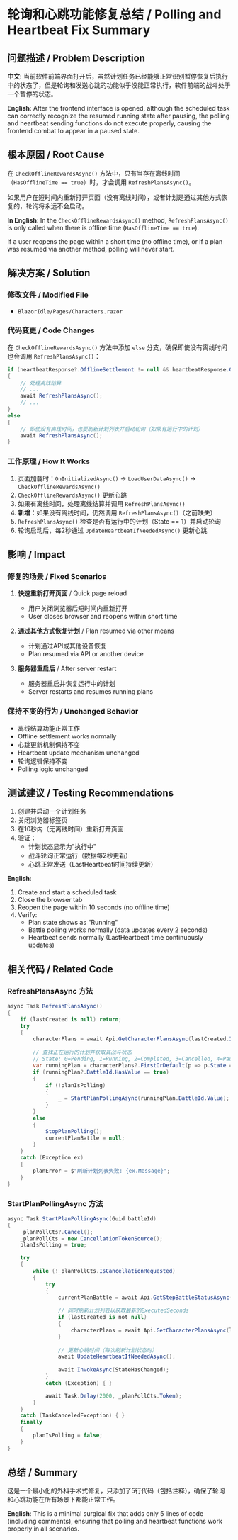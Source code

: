 # 轮询和心跳功能修复总结 / Polling and Heartbeat Fix Summary

## 问题描述 / Problem Description

**中文**:
当前软件前端界面打开后，虽然计划任务已经能够正常识别暂停恢复后执行中的状态了，但是轮询和发送心跳的功能似乎没能正常执行，软件前端的战斗处于一个暂停的状态。

**English**:
After the frontend interface is opened, although the scheduled task can correctly recognize the resumed running state after pausing, the polling and heartbeat sending functions do not execute properly, causing the frontend combat to appear in a paused state.

## 根本原因 / Root Cause

在 `CheckOfflineRewardsAsync()` 方法中，只有当存在离线时间（`HasOfflineTime == true`）时，才会调用 `RefreshPlansAsync()`。

如果用户在短时间内重新打开页面（没有离线时间），或者计划是通过其他方式恢复的，轮询将永远不会启动。

**In English**:
In the `CheckOfflineRewardsAsync()` method, `RefreshPlansAsync()` is only called when there is offline time (`HasOfflineTime == true`). 

If a user reopens the page within a short time (no offline time), or if a plan was resumed via another method, polling will never start.

## 解决方案 / Solution

### 修改文件 / Modified File
- `BlazorIdle/Pages/Characters.razor`

### 代码变更 / Code Changes

在 `CheckOfflineRewardsAsync()` 方法中添加 `else` 分支，确保即使没有离线时间也会调用 `RefreshPlansAsync()`：

```csharp
if (heartbeatResponse?.OfflineSettlement != null && heartbeatResponse.OfflineSettlement.HasOfflineTime)
{
    // 处理离线结算
    // ...
    await RefreshPlansAsync();
    // ...
}
else
{
    // 即使没有离线时间，也要刷新计划列表并启动轮询（如果有运行中的计划）
    await RefreshPlansAsync();
}
```

### 工作原理 / How It Works

1. 页面加载时：`OnInitializedAsync()` → `LoadUserDataAsync()` → `CheckOfflineRewardsAsync()`
2. `CheckOfflineRewardsAsync()` 更新心跳
3. 如果有离线时间，处理离线结算并调用 `RefreshPlansAsync()`
4. **新增**：如果没有离线时间，仍然调用 `RefreshPlansAsync()`（之前缺失）
5. `RefreshPlansAsync()` 检查是否有运行中的计划（State == 1）并启动轮询
6. 轮询启动后，每2秒通过 `UpdateHeartbeatIfNeededAsync()` 更新心跳

## 影响 / Impact

### 修复的场景 / Fixed Scenarios

1. **快速重新打开页面** / Quick page reload
   - 用户关闭浏览器后短时间内重新打开
   - User closes browser and reopens within short time
   
2. **通过其他方式恢复计划** / Plan resumed via other means
   - 计划通过API或其他设备恢复
   - Plan resumed via API or another device

3. **服务器重启后** / After server restart
   - 服务器重启并恢复运行中的计划
   - Server restarts and resumes running plans

### 保持不变的行为 / Unchanged Behavior

- 离线结算功能正常工作
- Offline settlement works normally
- 心跳更新机制保持不变
- Heartbeat update mechanism unchanged
- 轮询逻辑保持不变
- Polling logic unchanged

## 测试建议 / Testing Recommendations

1. 创建并启动一个计划任务
2. 关闭浏览器标签页
3. 在10秒内（无离线时间）重新打开页面
4. 验证：
   - 计划状态显示为"执行中"
   - 战斗轮询正常运行（数据每2秒更新）
   - 心跳正常发送（LastHeartbeat时间持续更新）

**English**:
1. Create and start a scheduled task
2. Close the browser tab
3. Reopen the page within 10 seconds (no offline time)
4. Verify:
   - Plan state shows as "Running"
   - Battle polling works normally (data updates every 2 seconds)
   - Heartbeat sends normally (LastHeartbeat time continuously updates)

## 相关代码 / Related Code

### RefreshPlansAsync 方法
```csharp
async Task RefreshPlansAsync()
{
    if (lastCreated is null) return;
    try
    {
        characterPlans = await Api.GetCharacterPlansAsync(lastCreated.Id);
        
        // 查找正在运行的计划并获取其战斗状态
        // State: 0=Pending, 1=Running, 2=Completed, 3=Cancelled, 4=Paused
        var runningPlan = characterPlans?.FirstOrDefault(p => p.State == 1);
        if (runningPlan?.BattleId.HasValue == true)
        {
            if (!planIsPolling)
            {
                _ = StartPlanPollingAsync(runningPlan.BattleId.Value);
            }
        }
        else
        {
            StopPlanPolling();
            currentPlanBattle = null;
        }
    }
    catch (Exception ex)
    {
        planError = $"刷新计划列表失败: {ex.Message}";
    }
}
```

### StartPlanPollingAsync 方法
```csharp
async Task StartPlanPollingAsync(Guid battleId)
{
    _planPollCts?.Cancel();
    _planPollCts = new CancellationTokenSource();
    planIsPolling = true;

    try
    {
        while (!_planPollCts.IsCancellationRequested)
        {
            try
            {
                currentPlanBattle = await Api.GetStepBattleStatusAsync(battleId, "sampled", _planPollCts.Token);
                
                // 同时刷新计划列表以获取最新的ExecutedSeconds
                if (lastCreated is not null)
                {
                    characterPlans = await Api.GetCharacterPlansAsync(lastCreated.Id);
                }
                
                // 更新心跳时间（每次刷新计划状态时）
                await UpdateHeartbeatIfNeededAsync();
                
                await InvokeAsync(StateHasChanged);
            }
            catch (Exception) { }

            await Task.Delay(2000, _planPollCts.Token);
        }
    }
    catch (TaskCanceledException) { }
    finally
    {
        planIsPolling = false;
    }
}
```

## 总结 / Summary

这是一个最小化的外科手术式修复，只添加了5行代码（包括注释），确保了轮询和心跳功能在所有场景下都能正常工作。

**English**:
This is a minimal surgical fix that adds only 5 lines of code (including comments), ensuring that polling and heartbeat functions work properly in all scenarios.
